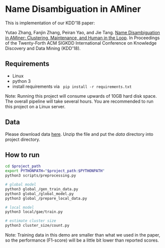 Name Disambiguation in AMiner
============
This is implementation of our KDD'18 paper:

Yutao Zhang, Fanjin Zhang, Peiran Yao, and Jie Tang. [Name Disambiguation in AMiner: Clustering, Maintenance, and Human in the Loop](http://keg.cs.tsinghua.edu.cn/jietang/publications/kdd18_yutao-AMiner-Name-Disambiguation.pdf). In Proceedings of the Twenty-Forth ACM SIGKDD International Conference on Knowledge Discovery and Data Mining (KDD'18).

## Requirements
- Linux
- python 3
- install requirements via ```
pip install -r requirements.txt``` 

Note: Running this project will consume upwards of 10GB hard disk space. The overall pipeline will take several hours. You are recommended to run this project on a Linux server.

## Data
Please download data [here](https://static.aminer.cn/misc/na-data-kdd18.zip). Unzip the file and put the _data_ directory into project directory.

## How to run
```bash
cd $project_path
export PYTHONPATH="$project_path:$PYTHONPATH"
python3 scripts/preprocessing.py

# global model
python3 global_/gen_train_data.py
python3 global_/global_model.py
python3 global_/prepare_local_data.py

# local model
python3 local/gae/train.py

# estimate cluster size
python3 cluster_size/count.py
```
Note: Training data in this demo are smaller than what we used in the paper, so the performance (F1-score) will be a little bit lower than reported scores.
